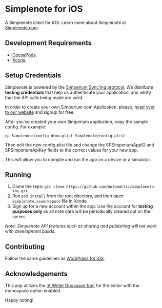 # Simplenote for iOS
A Simplenote client for iOS. Learn more about Simplenote at [Simplenote.com](https://simplenote.com).


## Development Requirements

* [CocoaPods](https://cocoapods.org/).
* [Xcode](https://developer.apple.com/xcode/).


## Setup Credentials

Simplenote is powered by the [Simperium Sync'ing protocol](https://www.simperium.com). We distribute **testing credentials** that help us authenticate your application, and verify that the API calls being made are valid.

In order to create your own Simperium.com Application, please, [head over to our website](https://www.simperium.com) and signup for free.

After you've created your own Simperium application, copy the sample config. For example:

```
cp Simplenote/config-demo.plist Simplenote/config.plist
```

Then edit the new config.plist file and change the SPSimperiumAppID and SPSimperiumApiKey fields to the correct values for your new app.

This will allow you to compile and run the app on a device or a simulator.


## Running

1. Clone the repo: `git clone https://github.com/Automattic/simplenote-ios.git`
2. Run `pod install` from the root directory, and then open `Simplenote.xcworkspace` file in Xcode.
3. Sign up for a new account within the app. Use the account for **testing purposes only** as all note data will be periodically cleared out on the server.

_Note: Simplenote API features such as sharing and publishing will not work with development builds._


## Contributing

Follow the same guidelines as [WordPress for iOS](https://make.wordpress.org/mobile/handbook/pathways/ios/how-to-contribute/).

## Acknowledgements
This app utilizes the [iA Writer Duospace font](https://github.com/iaolo/iA-Fonts/tree/master/iA%20Writer%20Duospace) for the editor with the monospace option enabled.

Happy noting!
